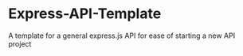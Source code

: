 # Express-API-Template
A template for a general express.js API for ease of starting a new API project
